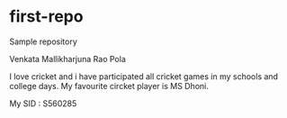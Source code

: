 # first-repo
Sample repository

Venkata Mallikharjuna Rao Pola

I love cricket and i have participated all cricket games in my schools and college days. My favourite circket player is MS Dhoni. 

My SID : S560285
